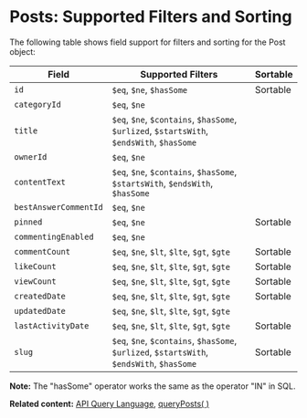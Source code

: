 # Posts: Supported Filters and Sorting

The following table shows field support for filters and sorting
for the Post object:

| Field           | Supported Filters                             | Sortable |
| --------------- | --------------------------------------------- | -------- |
| `id`            | `$eq`, `$ne`, `$hasSome`    |   Sortable       |
| `categoryId`   | `$eq`, `$ne`  |  |
| `title`   | `$eq`, `$ne`, `$contains`, `$hasSome`, `$urlized`, `$startsWith`, `$endsWith`, `$hasSome`  |          |
| `ownerId`        | `$eq`, `$ne`  |  |
| `contentText` | `$eq`, `$ne`, `$contains`, `$hasSome`, `$startsWith`, `$endsWith`, `$hasSome` |  |
| `bestAnswerCommentId` | `$eq`, `$ne`	|          |
| `pinned`   | `$eq`, `$ne` |      Sortable    |
| `commentingEnabled`        | `$eq`, `$ne`  |  |
| `commentCount` | `$eq`, `$ne`, `$lt`, `$lte`, `$gt`, `$gte` | Sortable |
| `likeCount` | `$eq`, `$ne`, `$lt`, `$lte`, `$gt`, `$gte` |     Sortable     |
| `viewCount` | `$eq`, `$ne`, `$lt`, `$lte`, `$gt`, `$gte`	|     Sortable     |
| `createdDate`   | `$eq`, `$ne`, `$lt`, `$lte`, `$gt`, `$gte`  |      Sortable    |
| `updatedDate`        | `$eq`, `$ne`, `$lt`, `$lte`, `$gt`, `$gte`  |  |
| `lastActivityDate` | `$eq`, `$ne`, `$lt`, `$lte`, `$gt`, `$gte` | Sortable |
| `slug` | `$eq`, `$ne`, `$contains`, `$hasSome`, `$urlized`, `$startsWith`, `$endsWith`, `$hasSome` |     Sortable     |

**Note:** The "hasSome" operator works the same as the operator "IN" in SQL.

__Related content:__
[API Query Language](https://www.wix.com/velo/reference/api-overview/api-query-language),
[queryPosts( )](https://www.wix.com/velo/reference/wix-forum-v2/posts/queryposts)
